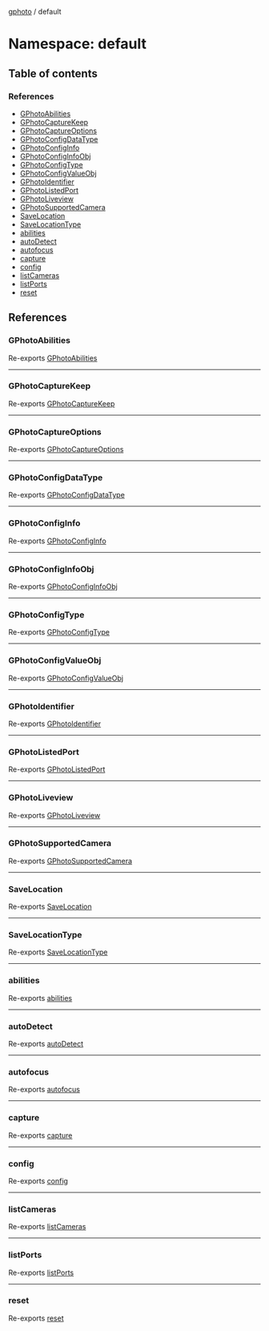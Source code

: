 [gphoto](../API.md) / default

# Namespace: default

## Table of contents

### References

- [GPhotoAbilities](default.md#gphotoabilities)
- [GPhotoCaptureKeep](default.md#gphotocapturekeep)
- [GPhotoCaptureOptions](default.md#gphotocaptureoptions)
- [GPhotoConfigDataType](default.md#gphotoconfigdatatype)
- [GPhotoConfigInfo](default.md#gphotoconfiginfo)
- [GPhotoConfigInfoObj](default.md#gphotoconfiginfoobj)
- [GPhotoConfigType](default.md#gphotoconfigtype)
- [GPhotoConfigValueObj](default.md#gphotoconfigvalueobj)
- [GPhotoIdentifier](default.md#gphotoidentifier)
- [GPhotoListedPort](default.md#gphotolistedport)
- [GPhotoLiveview](default.md#gphotoliveview)
- [GPhotoSupportedCamera](default.md#gphotosupportedcamera)
- [SaveLocation](default.md#savelocation)
- [SaveLocationType](default.md#savelocationtype)
- [abilities](default.md#abilities)
- [autoDetect](default.md#autodetect)
- [autofocus](default.md#autofocus)
- [capture](default.md#capture)
- [config](default.md#config)
- [listCameras](default.md#listcameras)
- [listPorts](default.md#listports)
- [reset](default.md#reset)

## References

### GPhotoAbilities

Re-exports [GPhotoAbilities](../interfaces/GPhotoAbilities.md)

___

### GPhotoCaptureKeep

Re-exports [GPhotoCaptureKeep](capture.md#gphotocapturekeep)

___

### GPhotoCaptureOptions

Re-exports [GPhotoCaptureOptions](../interfaces/capture.GPhotoCaptureOptions.md)

___

### GPhotoConfigDataType

Re-exports [GPhotoConfigDataType](../API.md#gphotoconfigdatatype)

___

### GPhotoConfigInfo

Re-exports [GPhotoConfigInfo](../interfaces/GPhotoConfigInfo.md)

___

### GPhotoConfigInfoObj

Re-exports [GPhotoConfigInfoObj](../interfaces/GPhotoConfigInfoObj.md)

___

### GPhotoConfigType

Re-exports [GPhotoConfigType](../API.md#gphotoconfigtype)

___

### GPhotoConfigValueObj

Re-exports [GPhotoConfigValueObj](../interfaces/GPhotoConfigValueObj.md)

___

### GPhotoIdentifier

Re-exports [GPhotoIdentifier](../interfaces/GPhotoIdentifier.md)

___

### GPhotoListedPort

Re-exports [GPhotoListedPort](../interfaces/GPhotoListedPort.md)

___

### GPhotoLiveview

Re-exports [GPhotoLiveview](../interfaces/capture.GPhotoLiveview.md)

___

### GPhotoSupportedCamera

Re-exports [GPhotoSupportedCamera](../interfaces/GPhotoSupportedCamera.md)

___

### SaveLocation

Re-exports [SaveLocation](../interfaces/capture.SaveLocation.md)

___

### SaveLocationType

Re-exports [SaveLocationType](capture.md#savelocationtype)

___

### abilities

Re-exports [abilities](../API.md#abilities)

___

### autoDetect

Re-exports [autoDetect](../API.md#autodetect)

___

### autofocus

Re-exports [autofocus](../API.md#autofocus)

___

### capture

Re-exports [capture](capture.md)

___

### config

Re-exports [config](config.md)

___

### listCameras

Re-exports [listCameras](../API.md#listcameras)

___

### listPorts

Re-exports [listPorts](../API.md#listports)

___

### reset

Re-exports [reset](../API.md#reset)
